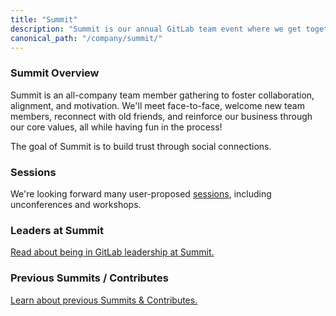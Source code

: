 ```yaml
---
title: "Summit"
description: "Summit is our annual GitLab team event where we get together to interact with one another and cultivate our community."
canonical_path: "/company/summit/"
---
```


### Summit Overview

Summit is an all-company team member gathering to foster collaboration, alignment, and motivation. We'll meet face-to-face, welcome new team members, reconnect with old friends, and reinforce our business through our core values, all while having fun in the process!

The goal of Summit is to build trust through social connections.

### Sessions

We're looking forward many user-proposed [sessions](/handbook/company/summit/unconference), including unconferences and workshops.

### Leaders at Summit

[Read about being in GitLab leadership at Summit.](/handbook/company/summit/leadership/)

### Previous Summits / Contributes

[Learn about previous Summits & Contributes.](https://about.gitlab.com/company/culture/contribute/previous/)

